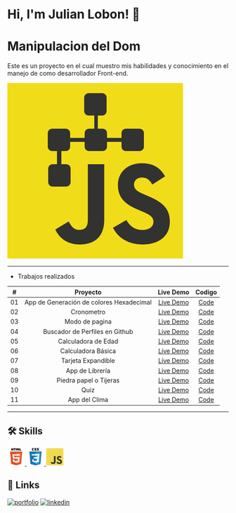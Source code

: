 # Hi, I'm Julian Lobon! 👋

# Manipulacion del Dom 

Este es un proyecto en el cual muestro mis habilidades y conocimiento en el manejo de como
desarrollador Front-end.

![DOM](/img/dom.png)

---
 - Trabajos realizados

|   #     |         Proyecto    |       Live Demo  | Codigo   |
|   :-:   |         :-:         |           :-:    |   :-:  |
|   01    | App de Generación de colores Hexadecimal | [Live Demo](https://colores-hexadecimal.vercel.app/) |[Code](https://github.com/Lobonjulian/Manipulacion-del-Dom/tree/main/Codigo%20Hexadecimal) | 
|   02    | Cronometro | [Live Demo](https://cronometro-527.netlify.app/) |[Code](https://github.com/Lobonjulian/Manipulacion-del-Dom/tree/main/Cronometro) |
|   03    | Modo de pagina | [Live Demo](https://mododepagina.netlify.app/) |[Code](https://github.com/Lobonjulian/Manipulacion-del-Dom/tree/main/modo%20de%20pagina) |
|   04    | Buscador de Perfiles en Github |  [Live Demo](https://buscadordeperfilengithub.netlify.app/) |[Code](https://github.com/Lobonjulian/Manipulacion-del-Dom/tree/main/GitHub%20api)|
|   05    | Calculadora de Edad | [Live Demo](https://calculo-de-edad.netlify.app/) |[Code](https://github.com/Lobonjulian/Manipulacion-del-Dom/tree/main/calculadora%20de%20edad) |
|   06    | Calculadora Básica | [Live Demo](https://calculadora-527.netlify.app/)|[Code](https://github.com/Lobonjulian/Manipulacion-del-Dom/tree/main/Calculadora) |
|   07    | Tarjeta Expandible | [Live Demo](https://tarjeta-expandible.vercel.app/) |[Code](https://github.com/Lobonjulian/Manipulacion-del-Dom/tree/main/Tarjeta%20Expandible) |
|   08    | App de Librería    | [Live Demo](https://libreria-527.netlify.app/)  |[Code](https://github.com/Lobonjulian/Manipulacion-del-Dom/tree/main/ebook) |
|   09    | Piedra papel o Tijeras| [Live Demo](https://juego-de-piedra-papel-o-tijeras.vercel.app/)| [Code](https://github.com/Lobonjulian/Manipulacion-del-Dom/tree/main/Piedra%20papel%20O%20tijeras)|
|   10    | Quiz  | [Live Demo]()| [Code](https://github.com/Lobonjulian/Manipulacion-del-Dom/tree/main/Quiz)|
|   11    | App del Clima| [Live Demo](https://climacol.netlify.app/) | [Code](https://github.com/Lobonjulian/Manipulacion-del-Dom/tree/main/App%20clima)|
---

## 🛠 Skills
<p align="left"> 
<a href="https://www.w3.org/html/" target="_blank" rel="noreferrer"> <img src="https://raw.githubusercontent.com/devicons/devicon/master/icons/html5/html5-original-wordmark.svg" alt="html5" width="40" height="40"/> </a> 
<a href="https://www.w3schools.com/css/" target="_blank" rel="noreferrer"> <img src="https://raw.githubusercontent.com/devicons/devicon/master/icons/css3/css3-original-wordmark.svg" alt="css3" width="40" height="40"/> </a> 
<a href="https://developer.mozilla.org/en-US/docs/Web/JavaScript" target="_blank" rel="noreferrer"> <img src="https://raw.githubusercontent.com/devicons/devicon/master/icons/javascript/javascript-original.svg" alt="javascript" width="40" height="40"/> </a> </p>

## 🔗 Links
[![portfolio](https://img.shields.io/badge/my_portfolio-000?style=for-the-badge&logo=ko-fi&logoColor=white)](https://julianlobon.netlify.app/)
[![linkedin](https://img.shields.io/badge/linkedin-0A66C2?style=for-the-badge&logo=linkedin&logoColor=white)](https://www.linkedin.com/in/julian-aguilar-/)